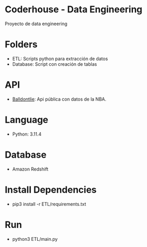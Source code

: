 # Coderhouse - Data Engineering

Proyecto de data engineering

# Folders

  - ETL: Scripts python para extracción de datos
  - Database: Script con creación de tablas

# API

  - [Balldontlie](https://app.balldontlie.io/): Api pública con datos de la NBA.

# Language

  - Python: 3.11.4

# Database

  - Amazon Redshift

# Install Dependencies

  - pip3 install -r ETL/requirements.txt

# Run

  - python3 ETL/main.py

